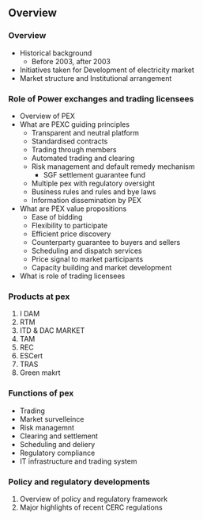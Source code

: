 ## Overview

### Overview

- Historical background
    - Before 2003, after 2003
- Initiatives taken for Development of electricity market
- Market structure and Institutional arrangement

### Role of Power exchanges and trading licensees

- Overview of PEX
- What are PEXC guiding principles
    - Transparent and neutral platform
    - Standardised contracts
    - Trading through members
    - Automated trading and clearing
    - Risk management and default remedy mechanism
        - SGF settlement guarantee fund
    - Multiple pex with regulatory oversight
    - Business rules and rules and bye laws
    - Information dissemination by PEX
- What are PEX value propositions
    - Ease of bidding
    - Flexibility to participate
    - Efficient price discovery
    - Counterparty guarantee to buyers and sellers
    - Scheduling and dispatch services
    - Price signal to market participants
    - Capacity building and market development
- What is role of trading licensees

### Products at pex

1. I DAM
2. RTM
3. ITD & DAC MARKET
4. TAM
5. REC
6. ESCert
7. TRAS
8. Green makrt

### Functions of pex

- Trading
- Market survelleince
- Risk managemnt
- Clearing and settlement
- Scheduling and deliery
- Regulatory compliance
- IT infrastructure and trading system

### Policy and regulatory developments

1. Overview of policy and regulatory framework
2. Major highlights of recent CERC regulations